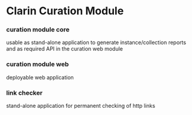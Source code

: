 # Clarin Curation Module

### curation module core
usable as stand-alone application to generate instance/collection reports and as required API in the curation web module

### curation module web
deployable web application

### link checker
stand-alone application for permanent checking of http links